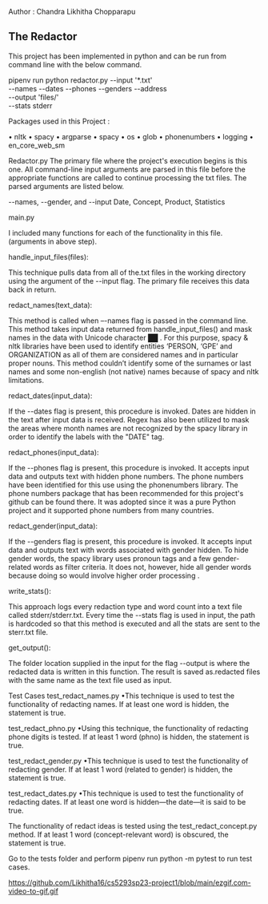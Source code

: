Author : Chandra Likhitha Chopparapu


## The Redactor

This project has been implemented in python and can be run from command line with the below command.

pipenv run python redactor.py --input '*.txt' \
                    --names --dates --phones --genders --address\
                    --output 'files/' \
                    --stats stderr

Packages used in this Project :

• nltk
• spacy
• argparse
• spacy
• os
• glob
• phonenumbers
• logging
• en_core_web_sm

Redactor.py
The primary file where the project's execution begins is this one. All command-line input arguments are parsed in this file before the appropriate functions are called to continue processing the txt files. The parsed arguments are listed below.

--names, --gender, and --input Date, Concept, Product, Statistics

main.py 

I included many functions for each of the functionality in this file. (arguments in above step).

handle_input_files(files):

This technique pulls data from all of the.txt files in the working directory using the argument of the --input flag. The primary file receives this data back in return.

redact_names(text_data):

This method is called when –-names flag is passed in the command line.
This method takes input data returned from handle_input_files() and mask names in the data with Unicode character ██ .
For this purpose, spacy & nltk libraries have been used to identify entities ‘PERSON, ‘GPE’ and ORGANIZATION as all of them are considered names and in particular proper nouns.
This method couldn’t identify some of the surnames or last names and some non-english (not native) names because of spacy and nltk limitations.

redact_dates(input_data):

If the --dates flag is present, this procedure is invoked.
Dates are hidden in the text after input data is received.
Regex has also been utilized to mask the areas where month names are not recognized by the spacy library in order to identify the labels with the "DATE" tag.

redact_phones(input_data):

If the --phones flag is present, this procedure is invoked.
It accepts input data and outputs text with hidden phone numbers.
The phone numbers have been identified for this use using the phonenumbers library.
The phone numbers package that has been recommended for this project's github can be found there.
It was adopted since it was a pure Python project and it supported phone numbers from many countries.

redact_gender(input_data):

If the --genders flag is present, this procedure is invoked.
It accepts input data and outputs text with words associated with gender hidden.
To hide gender words, the spacy library uses pronoun tags and a few gender-related words as filter criteria.
It does not, however, hide all gender words because doing so would involve higher order processing .

write_stats():

This approach logs every redaction type and word count into a text file called stderr/stderr.txt. Every time the --stats flag is used in input, the path is hardcoded so that this method is executed and all the stats are sent to the sterr.txt file.


get_output():

The folder location supplied in the input for the flag --output is where the redacted data is written in this function.
The result is saved as.redacted files with the same name as the text file used as input.

Test Cases
test_redact_names.py
•This technique is used to test the functionality of redacting names. If at least one word is hidden, the statement is true.

test_redact_phno.py
•Using this technique, the functionality of redacting phone digits is tested. If at least 1 word (phno) is hidden, the statement is true.

test_redact_gender.py
•This technique is used to test the functionality of redacting gender. If at least 1 word (related to gender) is hidden, the statement is true.

test_redact_dates.py
•This technique is used to test the functionality of redacting dates. If at least one word is hidden—the date—it is said to be true.

The functionality of redact ideas is tested using the test_redact_concept.py method. If at least 1 word (concept-relevant word) is obscured, the statement is true.

Go to the tests folder and perform pipenv run python -m pytest to run test cases.

https://github.com/Likhitha16/cs5293sp23-project1/blob/main/ezgif.com-video-to-gif.gif
